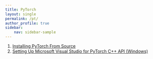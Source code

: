 ```yaml
---
title: PyTorch
layout: single
permalink: /pt/
author_profile: true
sidebar:
    nav: sidebar-sample
---
```


1. [Installing PyTorch From Source](https://khushi-411.github.io/pytorch/Installing_PyTorch/)
2. [Setting Up Microsoft Visual Studio for PyTorch C++ API (Windows)](https://khushi-411.github.io/pytorch/setting_pytorch_api_c++/)

